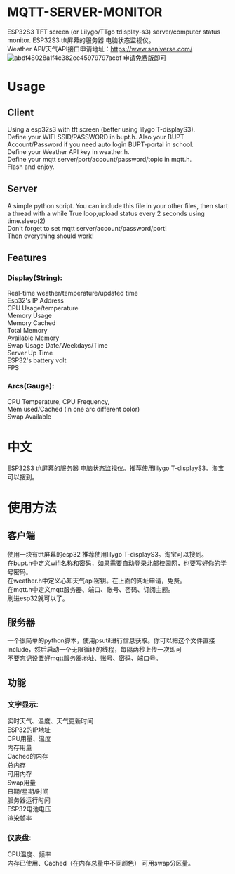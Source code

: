 # MQTT-SERVER-MONITOR
ESP32S3 TFT screen (or Lilygo/TTgo tdisplay-s3) server/computer status monitor. ESP32S3 tft屏幕的服务器 电脑状态监视仪。  
Weather API/天气API接口申请地址：https://www.seniverse.com/ 
 ![abdf48028a1f4c382ee45979797acbf](https://github.com/Lynnette177/MQTT-SERVER-MONITOR/assets/68948483/d1cf4526-312b-4c86-a39c-9651ddc24e39)
申请免费版即可 
# Usage
## Client
Using a esp32s3 with tft screen (better using lilygo T-displayS3).  
Define your WIFI SSID/PASSWORD in bupt.h. Also your BUPT Account/Password if you need auto login BUPT-portal in school.  
Define your Weather API key in weather.h.  
Define your mqtt server/port/account/password/topic in mqtt.h.  
Flash and enjoy. 

## Server
A simple python script. You can include this file in your other files, then start a thread with a while True loop,upload status every 2 seconds using time.sleep(2)  
Don't forget to set mqtt server/account/password/port!  
Then everything should work!  

## Features 
### Display(String):
Real-time weather/temperature/updated time  
Esp32's IP Address  
CPU Usage/temperature  
Memory Usage  
Memory Cached  
Total Memory  
Available Memory  
Swap Usage 
Date/Weekdays/Time  
Server Up Time  
ESP32's battery volt  
FPS  
### Arcs(Gauge): 
CPU Temperature, CPU Frequency,  
Mem used/Cached (in one arc different color)  
Swap Available   

# 中文
ESP32S3 tft屏幕的服务器 电脑状态监视仪。推荐使用lilygo T-displayS3。淘宝可以搜到。 

# 使用方法
## 客户端
使用一块有tft屏幕的esp32 推荐使用lilygo T-displayS3。淘宝可以搜到。  
在bupt.h中定义wifi名称和密码，如果需要自动登录北邮校园网，也要写好你的学号密码。  
在weather.h中定义心知天气api密钥。在上面的网址申请，免费。  
在mqtt.h中定义mqtt服务器、端口、账号、密码、订阅主题。  
刷进esp32就可以了。 
 
## 服务器
一个很简单的python脚本，使用psutil进行信息获取。你可以把这个文件直接include，然后启动一个无限循环的线程，每隔两秒上传一次即可  
不要忘记设置好mqtt服务器地址、账号、密码、端口号。  
 
## 功能 
### 文字显示:
实时天气、温度、天气更新时间  
ESP32的IP地址  
CPU用量、温度  
内存用量  
Cached的内存  
总内存  
可用内存  
Swap用量  
日期/星期/时间  
服务器运行时间  
ESP32电池电压  
渲染帧率  
### 仪表盘: 
CPU温度、频率  
内存已使用、Cached（在内存总量中不同颜色） 
可用swap分区量。 
